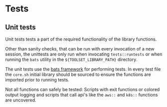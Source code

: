 # Tests

## Unit tests

Unit tests tests a part of the required functionality of the library functions.

Other than sanity checks, that can be run with every invocation of a new session,
the unittests are only run when invocating `tests::runtests` or when running
the `bats` utility in the `${TOOLSET_LIBRARY_PATH}` directory.

The unit tests use the [bats
framework](https://bats-core.readthedocs.io/en/latest/usage.html) for performing
tests. In every test file the `core.sh` initial library should be sourced to
ensure the functions are imported prior to running tests.

Not all functions can safely be tested: Scripts with exit functions or colored
output logging and scripts that call api's like the `aws::` and `k8s::`
functions are uncovered.


